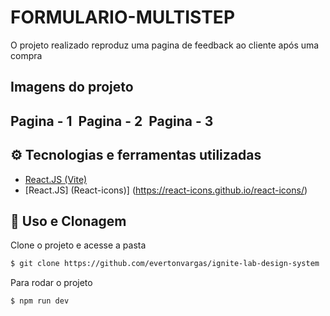 <h1>FORMULARIO-MULTISTEP</h1>

<p> O projeto realizado reproduz uma pagina de feedback ao cliente após uma compra <p/>

<h2> Imagens do projeto <h2/>

Pagina - 1
<img>
Pagina - 2
<img>
Pagina - 3

## ⚙ Tecnologias e ferramentas utilizadas

- [React.JS (Vite)](https://vitejs.dev/)
- [React.JS] (React-icons)] (https://react-icons.github.io/react-icons/)

## 🔧 Uso e Clonagem 

Clone o projeto e acesse a pasta

```bash
$ git clone https://github.com/evertonvargas/ignite-lab-design-system

```

Para rodar o projeto
```
$ npm run dev
```
